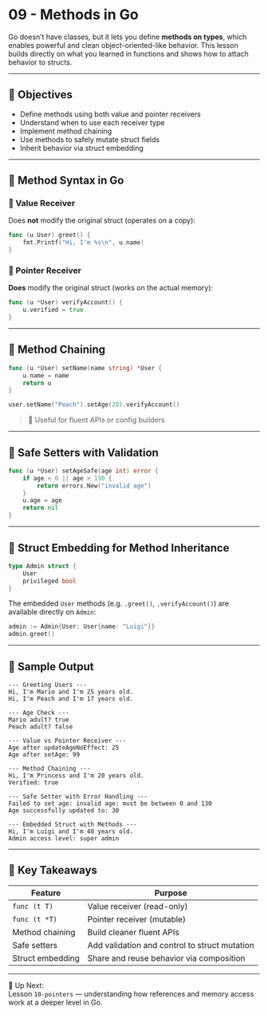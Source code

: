# 09 - Methods in Go

Go doesn’t have classes, but it lets you define **methods on types**, which enables powerful and clean object-oriented-like behavior. This lesson builds directly on what you learned in functions and shows how to attach behavior to structs.

---

## 🎯 Objectives

- Define methods using both value and pointer receivers
- Understand when to use each receiver type
- Implement method chaining
- Use methods to safely mutate struct fields
- Inherit behavior via struct embedding

---

## 🔧 Method Syntax in Go

### 🔹 Value Receiver

Does **not** modify the original struct (operates on a copy):

```go
func (u User) greet() {
    fmt.Printf("Hi, I'm %s\n", u.name)
}
```

### 🔹 Pointer Receiver

**Does** modify the original struct (works on the actual memory):

```go
func (u *User) verifyAccount() {
    u.verified = true
}
```

---

## 🔄 Method Chaining

```go
func (u *User) setName(name string) *User {
    u.name = name
    return u
}

user.setName("Peach").setAge(20).verifyAccount()
```

> 🧠 Useful for fluent APIs or config builders

---

## 🛑 Safe Setters with Validation

```go
func (u *User) setAgeSafe(age int) error {
    if age < 0 || age > 130 {
        return errors.New("invalid age")
    }
    u.age = age
    return nil
}
```

---

## 🧱 Struct Embedding for Method Inheritance

```go
type Admin struct {
    User
    privileged bool
}
```

The embedded `User` methods (e.g. `.greet()`, `.verifyAccount()`) are available directly on `Admin`:

```go
admin := Admin{User: User{name: "Luigi"}}
admin.greet()
```

---

## 🧪 Sample Output

```
--- Greeting Users ---
Hi, I'm Mario and I'm 25 years old.
Hi, I'm Peach and I'm 17 years old.

--- Age Check ---
Mario adult? true
Peach adult? false

--- Value vs Pointer Receiver ---
Age after updateAgeNoEffect: 25
Age after setAge: 99

--- Method Chaining ---
Hi, I'm Princess and I'm 20 years old.
Verified: true

--- Safe Setter with Error Handling ---
Failed to set age: invalid age: must be between 0 and 130
Age successfully updated to: 30

--- Embedded Struct with Methods ---
Hi, I'm Luigi and I'm 40 years old.
Admin access level: super admin
```

---

## 🧠 Key Takeaways

| Feature                   | Purpose                                          |
|---------------------------|--------------------------------------------------|
| `func (t T)`              | Value receiver (read-only)                      |
| `func (t *T)`             | Pointer receiver (mutable)                      |
| Method chaining           | Build cleaner fluent APIs                       |
| Safe setters              | Add validation and control to struct mutation   |
| Struct embedding          | Share and reuse behavior via composition        |

---

🔁 Up Next:  
Lesson `10-pointers` — understanding how references and memory access work at a deeper level in Go.

```